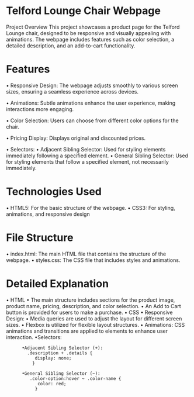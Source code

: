 # Telford Lounge Chair Webpage

Project Overview
This project showcases a product page for the Telford Lounge chair, designed to be responsive and visually appealing with animations. The webpage includes features such as color selection, a detailed description, and an add-to-cart functionality.

# Features
• Responsive Design: The webpage adjusts smoothly to various screen sizes, ensuring a seamless experience across devices.

• Animations: Subtle animations enhance the user experience, making interactions more engaging.

• Color Selection: Users can choose from different color options for the chair.

• Pricing Display: Displays original and discounted prices.

• Selectors:
   • Adjacent Sibling Selector: Used for styling elements immediately following a specified element.
   • General Sibling Selector: Used for styling elements that follow a specified element, not necessarily immediately.
   
# Technologies Used
• HTML5: For the basic structure of the webpage.
• CSS3: For styling, animations, and responsive design   

# File Structure
• index.html: The main HTML file that contains the structure of the webpage.
• styles.css: The CSS file that includes styles and animations.

# Detailed Explanation
• HTML
   • The main structure includes sections for the product image, product name, pricing, description, and color selection.
   • An Add to Cart button is provided for users to make a purchase.
• CSS
   • Responsive Design:
       • Media queries are used to adjust the layout for different screen sizes.
       • Flexbox is utilized for flexible layout structures.
• Animations:
    CSS animations and transitions are applied to elements to enhance user interaction.
       •Selectors:
       
          •Adjacent Sibling Selector (+):
            .description + .details {
               display: none;
              }
              
          •General Sibling Selector (~):  
             .color-option:hover ~ .color-name {
                color: red;
               }

